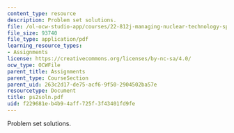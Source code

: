 ```yaml
---
content_type: resource
description: Problem set solutions.
file: /ol-ocw-studio-app/courses/22-812j-managing-nuclear-technology-spring-2004/f229681eb4b94aff725f3f43401fd9fe_ps2soln.pdf
file_size: 93740
file_type: application/pdf
learning_resource_types:
- Assignments
license: https://creativecommons.org/licenses/by-nc-sa/4.0/
ocw_type: OCWFile
parent_title: Assignments
parent_type: CourseSection
parent_uid: 263c2d17-de75-acf6-9f50-2904502ba57e
resourcetype: Document
title: ps2soln.pdf
uid: f229681e-b4b9-4aff-725f-3f43401fd9fe
---
```

Problem set solutions.